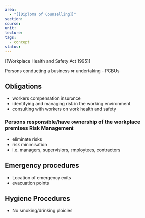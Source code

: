 ```yaml
---
area:
  - "[[Diploma of Counselling]]"
section: 
course: 
unit: 
lecture: 
tags:
  - concept
status:
---
```

[[Workplace Health and Safety Act 1995]]

Persons conducting a business or undertaking - PCBUs
## Obligations
- workers compensation insurance
- identifying and managing risk in the working environment
- consulting with workers on work health and safety

### Persons responsible/have ownership of the workplace premises Risk Management
- eliminate risks
- risk minimisation
- i.e. managers, supervisiors, employtees, contractors
## Emergency procedures
- Location of emergency exits
- evacuation points

## Hygiene Procedures
- No smoking/drinking ploicies